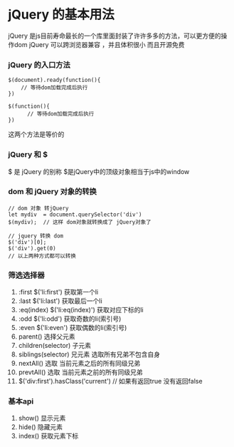 # jQuery 的基本用法
jQuery 是js目前寿命最长的一个库里面封装了许许多多的方法，可以更方便的操作dom
jQuery 可以跨浏览器兼容 ，并且体积很小 而且开源免费


### jQuery 的入口方法
```
$(document).ready(function(){
    // 等待dom加载完成后执行
})
```
```
$(function(){
      // 等待dom加载完成后执行
})
```
 这两个方法是等价的

### jQuery  和  $
$  是 jQuery 的别称    $是jQuery中的顶级对象相当于js中的window


### dom 和 jQuery 对象的转换

```
// dom 对象 转jQuery
let mydiv  = document.querySelector('div')
$(mydiv);  // 这样 dom对象就转换成了 jQuery对象了

// jquery 转换 dom
$('div')[0];
$('div').get(0)
// 以上两种方式都可以转换
```

### 筛选选择器
1. :first $('li:first')  获取第一个li
2. :last $('li:last')  获取最后一个li
3. :eq(index) $('li:eq(index)')  获取对应下标的li
4. :odd $('li:odd')  获取奇数的li(索引号)
5. :even $('li:even')  获取偶数的li(索引号)
6. parent() 选择父元素
7. children(selector) 子元素  
8. siblings(selector) 兄元素  选取所有兄弟不包含自身
9. nextAll() 选取 当前元素之后的所有同级兄弟
10. prevtAll() 选取 当前元素之前的所有同级兄弟
11. $('div:first').hasClass('current')  // 如果有返回true 没有返回false

### 基本api
1. show() 显示元素
2. hide() 隐藏元素
3. index() 获取元素下标
